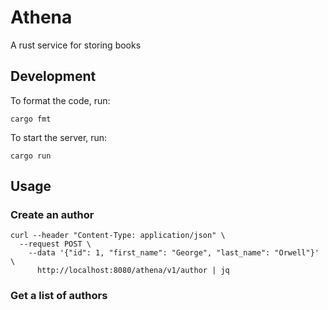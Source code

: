 # Athena
A rust service for storing books

## Development

To format the code, run:

```shell
cargo fmt
```

To start the server, run:

```shell
cargo run
```

## Usage

### Create an author

```shell
curl --header "Content-Type: application/json" \
  --request POST \
    --data '{"id": 1, "first_name": "George", "last_name": "Orwell"}' \
      http://localhost:8080/athena/v1/author | jq
```

### Get a list of authors

```shell

```
